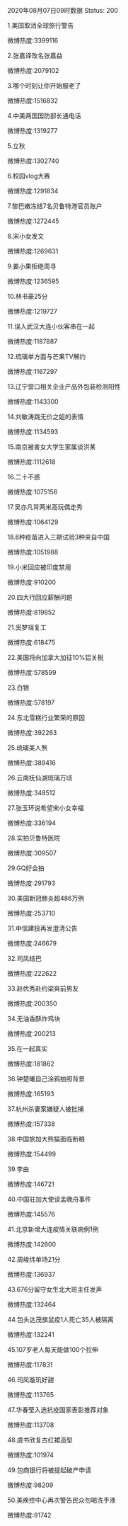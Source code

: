 2020年08月07日09时数据
Status: 200

1.美国取消全球旅行警告

微博热度:3399116

2.张嘉译改名张嘉益

微博热度:2079102

3.哪个时刻让你开始服老了

微博热度:1516832

4.中美两国国防部长通电话

微博热度:1319277

5.立秋

微博热度:1302740

6.校园vlog大赛

微博热度:1291834

7.黎巴嫩冻结7名贝鲁特港官员账户

微博热度:1272445

8.宋小女发文

微博热度:1269631

9.姜小果拒绝周寻

微博热度:1236595

10.林书豪25分

微博热度:1219727

11.误入武汉大连小伙客串在一起

微博热度:1187887

12.琉璃单方面与芒果TV解约

微博热度:1167297

13.辽宁营口相关企业产品外包装检测阳性

微博热度:1143300

14.刘敏涛跳无价之姐的表情

微博热度:1134593

15.南京被害女大学生家属谈洪某

微博热度:1112618

16.二十不惑

微博热度:1075156

17.吴亦凡背两米高玩偶走秀

微博热度:1064129

18.6种疫苗进入三期试验3种来自中国

微博热度:1051988

19.小米回应被印度禁用

微博热度:910200

20.四大行回应薪酬问题

微博热度:819852

21.奚梦瑶复工

微博热度:618475

22.美国将向加拿大加征10%铝关税

微博热度:578599

23.白银

微博热度:578197

24.东北雪糕行业繁荣的原因

微博热度:392263

25.琉璃美人煞

微博热度:389416

26.云南抚仙湖琉璃万顷

微博热度:348512

27.张玉环说希望宋小女幸福

微博热度:336194

28.实拍贝鲁特医院

微博热度:309507

29.GQ好会拍

微博热度:291793

30.美国新冠肺炎超486万例

微博热度:253710

31.中信建投再发澄清公告

微博热度:246679

32.司凤结巴

微博热度:222622

33.赵优秀赴约梁爽前男友

微博热度:200350

34.无油香酥炸鸡块

微博热度:200213

35.在一起真实

微博热度:181862

36.钟楚曦自己涂鸦拍照背景

微博热度:165193

37.杭州杀妻案嫌疑人被批捕

微博热度:157338

38.中国旅加大熊猫面临断粮

微博热度:154499

39.李由

微博热度:146721

40.中国驻加大使谈孟晚舟事件

微博热度:145576

41.北京新增大连疫情关联病例1例

微博热度:142600

42.周峻纬单场21分

微博热度:136937

43.676分留守女生北大班主任发声

微博热度:132464

44.包头达茂旗鼠疫1人死亡35人被隔离

微博热度:132241

45.107岁老人每天能做100个拉伸

微博热度:117831

46.司凤璇玑好甜

微博热度:113765

47.华春莹入选抗疫国家表彰推荐对象

微博热度:113708

48.虞书欣复古红裙造型

微博热度:101974

49.包商银行将被提起破产申请

微博热度:98209

50.美疾控中心再次警告民众勿喝洗手液

微博热度:91742

